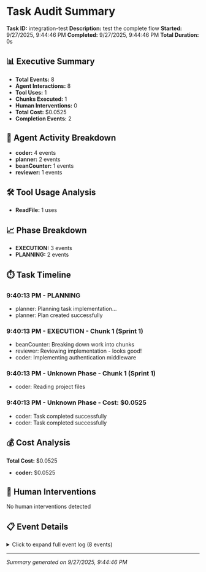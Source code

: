 # Task Audit Summary

**Task ID:** integration-test
**Description:** test the complete flow
**Started:** 9/27/2025, 9:44:46 PM
**Completed:** 9/27/2025, 9:44:46 PM
**Total Duration:** 0s

## 📊 Executive Summary

- **Total Events:** 8
- **Agent Interactions:** 8
- **Tool Uses:** 1
- **Chunks Executed:** 1
- **Human Interventions:** 0
- **Total Cost:** $0.0525
- **Completion Events:** 2

## 🤖 Agent Activity Breakdown

- **coder:** 4 events
- **planner:** 2 events
- **beanCounter:** 1 events
- **reviewer:** 1 events

## 🛠️ Tool Usage Analysis

- **ReadFile:** 1 uses

## 📈 Phase Breakdown

- **EXECUTION:** 3 events
- **PLANNING:** 2 events

## ⏱️ Task Timeline

### 9:40:13 PM - **PLANNING**

  - planner: Planning task implementation...
  - planner: Plan created successfully

### 9:40:13 PM - **EXECUTION** - Chunk 1 (Sprint 1)

  - beanCounter: Breaking down work into chunks
  - reviewer: Reviewing implementation - looks good!
  - coder: Implementing authentication middleware

### 9:40:13 PM - Unknown Phase - Chunk 1 (Sprint 1)

  - coder: Reading project files

### 9:40:13 PM - Unknown Phase - Cost: $0.0525

  - coder: Task completed successfully
  - coder: Task completed successfully

## 💰 Cost Analysis

**Total Cost:** $0.0525

- **coder:** $0.0525

## 🙋 Human Interventions

No human interventions detected

## 📋 Event Details

<details>
<summary>Click to expand full event log (8 events)</summary>

**9:40:13 PM** [PLANNING] - **planner** (message)
Planning task implementation...

**9:40:13 PM** [PLANNING] - **planner** (message)
Plan created successfully

**9:40:13 PM** [EXECUTION] C1 S1 - **beanCounter** (message)
Breaking down work into chunks

**9:40:13 PM** [EXECUTION] C1 S1 - **reviewer** (message)
Reviewing implementation - looks good!

**9:40:13 PM** C1 S1 - **coder** (tool_use) | Tool: ReadFile
Reading project files

**9:40:13 PM** [EXECUTION] C1 S1 - **coder** (message)
Implementing authentication middleware

**9:40:13 PM** - **coder** (completion) ($0.0025)
Task completed successfully

**9:44:46 PM** - **coder** (completion) ($0.0500)
Task completed successfully

</details>

---
*Summary generated on 9/27/2025, 9:44:46 PM*
